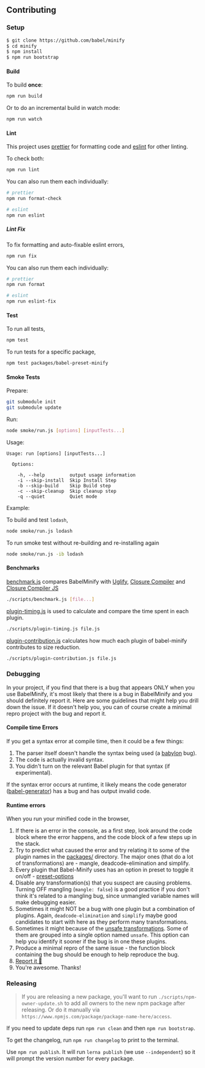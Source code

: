 ## Contributing

### Setup
```sh
$ git clone https://github.com/babel/minify
$ cd minify
$ npm install
$ npm run bootstrap
```

#### Build

To build **once**:

```sh
npm run build
```

Or to do an incremental build in watch mode:

```sh
npm run watch
```

#### Lint

This project uses [prettier](https://github.com/prettier/prettier) for formatting code and [eslint](https://github.com/eslint/eslint) for other linting.

To check both:

```sh
npm run lint
```

You can also run them each individually:

 ```sh
# prettier
npm run format-check

# eslint
npm run eslint
```

##### Lint Fix

To fix formatting and auto-fixable eslint errors,

```sh
npm run fix
```

You can also run them each individually:

```sh
# prettier
npm run format

# eslint
npm run eslint-fix
```

#### Test

To run all tests,

```sh
npm test
```

To run tests for a specific package,

```sh
npm test packages/babel-preset-minify
```

#### Smoke Tests

Prepare:

```sh
git submodule init
git submodule update
```

Run:

```sh
node smoke/run.js [options] [inputTests...]
```

Usage:

```
Usage: run [options] [inputTests...]

  Options:

    -h, --help         output usage information
    -i --skip-install  Skip Install Step
    -b --skip-build    Skip Build step
    -c --skip-cleanup  Skip cleanup step
    -q --quiet         Quiet mode
```

Example:

To build and test `lodash`,

```sh
node smoke/run.js lodash
```

To run smoke test without re-building and re-installing again

```sh
node smoke/run.js -ib lodash
```

#### Benchmarks

[benchmark.js](https://github.com/babel/minify/blob/master/scripts/benchmark.js) compares BabelMinify with [Uglify](https://github.com/mishoo/UglifyJS2), [Closure Compiler](https://github.com/google/closure-compiler) and [Closure Compiler JS](https://github.com/google/closure-compiler-js)

```sh
./scripts/benchmark.js [file...]
```

[plugin-timing.js](https://github.com/babel/minify/blob/master/scripts/plugin-timing.js) is used to calculate and compare the time spent in each plugin.

```sh
./scripts/plugin-timing.js file.js
```

[plugin-contribution.js](https://github.com/babel/minify/blob/master/scripts/plugin-contribution.js) calculates how much each plugin of babel-minify contributes to size reduction.

```sh
./scripts/plugin-contribution.js file.js
```

### Debugging

In your project, if you find that there is a bug that appears ONLY when you use BabelMinify, it's most likely that there is a bug in BabelMinify and you should definitely report it. Here are some guidelines that might help you drill down the issue. If it doesn't help you, you can of course create a minimal repro project with the bug and report it.

#### Compile time Errors

If you get a syntax error at compile time, then it could be a few things:

1. The parser itself doesn't handle the syntax being used (a [babylon](https://github.com/babel/babylon) bug).
2. The code is actually invalid syntax.
3. You didn't turn on the relevant Babel plugin for that syntax (if experimental).

If the syntax error occurs at runtime,  it likely means the code generator ([babel-generator](https://github.com/babel/babel/tree/master/packages/babel-generator)) has a bug and has output invalid code.

#### Runtime errors

When you run your minified code in the browser,

1. If there is an error in the console, as a first step, look around the code block where the error happens, and the code block of a few steps up in the stack.
2. Try to predict what caused the error and try relating it to some of the plugin names in the [packages/](https://github.com/babel/minify/tree/master/packages) directory. The major ones (that do a lot of transformations) are - mangle, deadcode-elimination and simplify.
3. Every plugin that Babel-Minify uses has an option in preset to toggle it on/off - [preset-options](https://github.com/babel/minify/tree/master/packages/babel-preset-minify#options)
4. Disable any transformation(s) that you suspect are causing problems. Turning OFF mangling (`mangle: false`) is a good practice if you don't think it's related to a mangling bug, since unmangled variable names will make debugging easier.
5. Sometimes it might NOT be a bug with one plugin but a combination of plugins. Again, `deadcode-elimination` and `simplify` maybe good candidates to start with here as they perform many transformations.
6. Sometimes it might because of the [unsafe transformations](https://github.com/babel/minify/tree/master/packages/babel-preset-minify#option-groups). Some of them are grouped into a single option named `unsafe`. This option can help you identify it sooner if the bug is in one these plugins.
7. Produce a minimal repro of the same issue - the function block containing the bug should be enough to help reproduce the bug.
8. [Report it 🙂](https://github.com/babel/minify/issues/new)
9. You're awesome. Thanks!

### Releasing

> If you are releasing a new package, you'll want to run `./scripts/npm-owner-update.sh` to add all owners to the new npm package after releasing. Or do it manually via `https://www.npmjs.com/package/package-name-here/access`.

If you need to update deps run `npm run clean` and then `npm run bootstrap`.

To get the changelog, run `npm run changelog` to print to the terminal.

Use `npm run publish`. It will run `lerna publish` (we use `--independent`) so it will prompt the version number for every package.
